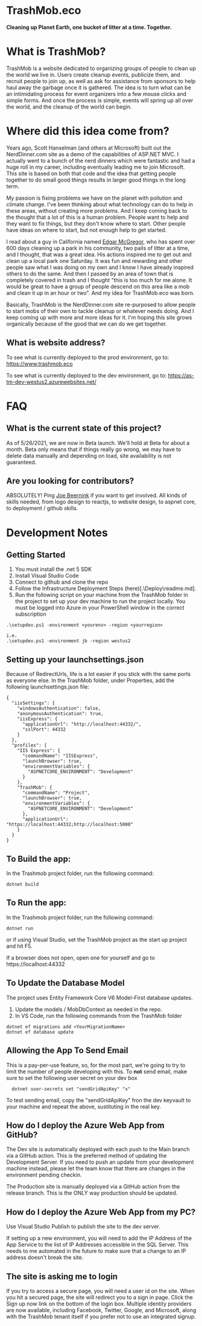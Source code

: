 # TrashMob.eco

**Cleaning up Planet Earth, one bucket of litter at a time. Together.**

# What is TrashMob?
TrashMob is a website dedicated to organizing groups of people to clean up the world we live in. Users create cleanup events, publicize them, and recruit people to join up, as well as ask for assistance from sponsors to help haul away the garbage once it is gathered. The idea is to turn what can be an intimidating process for event organizers into a few mouse clicks and simple forms. And once the process is simple, events will spring up all over the world, and the cleanup of the world can begin.

# Where did this idea come from?
Years ago, Scott Hanselman (and others at Microsoft) built out the NerdDinner.com site as a demo of the capabilities of ASP.NET MVC. I actually went to a bunch of the nerd dinners which were fantastic and had a huge roll in my career, including eventually leading me to join Microsoft. This site is based on both that code and the idea that getting people together to do small good things results in larger good things in the long term.

My passion is fixing problems we have on the planet with pollution and climate change. I've been thinking about what technology can do to help in these areas, without creating more problems. And I keep coming back to the thought that a lot of this is a human problem. People want to help and they want to fix things, but they don't know where to start. Other people have ideas on where to start, but not enough help to get started.
 
I read about a guy in California named [Edgar McGregor](https://twitter.com/edgarrmcgregor), who has spent over 600 days cleaning up a park in his community, two pails of litter at a time, and I thought, that was a great idea. His actions inspired me to get out and clean up a local park one Saturday. It was fun and rewarding and other people saw what I was doing on my own and I know I have already inspired others to do the same. And then I passed by an area of town that is completely covered in trash and I thought "this is too much for me alone. It would be great to have a group of people descend on this area like a mob and clean it up in an hour or two". And my idea for TrashMob.eco was born.
 
Basically, TrashMob is the NerdDinner.com site re-purposed to allow people to start mobs of their own to tackle cleanup or whatever needs doing. And I keep coming up with more and more ideas for it. I'm hoping this site grows organically because of the good that we can do we get together.

## What is website address?

To see what is currently deployed to the prod environment, go to:
https://www.trashmob.eco

To see what is currently deployed to the dev environment, go to:
https://as-tm-dev-westus2.azurewebsites.net/

# FAQ 
## What is the current state of this project?

As of 5/26/2021, we are now in Beta launch. We'll hold at Beta for about a month. Beta only means that if things really go wrong, we may have to delete data manually and depending on load, site availability is not guaranteed.

## Are you looking for contributors?

ABSOLUTELY! Ping [Joe Beernink](https://www.twitter.com/joebeernink) if you want to get involved. All kinds of skills needed, from logo design to reactjs, to website design, to aspnet core, to deployment / github skills.
 
# Development Notes

## Getting Started

1. You must install the .net 5 SDK
1. Install Visual Studio Code
1. Connect to github and clone the repo
1. Follow the Infrastructure Deployment Steps (here)[.\Deploy\readme.md].
1. Run the following script on your machine from the TrashMob folder in the project to set up your dev machine to run the project locally. You must be logged into Azure in your PowerShell window in the correct subscription
```
.\setupdev.ps1 -environment <yourenv> -region <yourregion>

i.e.
.\setupdev.ps1 -environment jb -region westus2

```

## Setting up your launchsettings.json

Because of RedirectUrls, life is a lot easier if you stick with the same ports as everyone else. In the TrashMob folder, under Properties, add the following launchsettings.json file: 

```
{
  "iisSettings": {
    "windowsAuthentication": false,
    "anonymousAuthentication": true,
    "iisExpress": {
      "applicationUrl": "http://localhost:44332/",
      "sslPort": 44332
    }
  },
  "profiles": {
    "IIS Express": {
      "commandName": "IISExpress",
      "launchBrowser": true,
      "environmentVariables": {
        "ASPNETCORE_ENVIRONMENT": "Development"
      }
    },
    "TrashMob": {
      "commandName": "Project",
      "launchBrowser": true,
      "environmentVariables": {
        "ASPNETCORE_ENVIRONMENT": "Development"
      },
      "applicationUrl": "https://localhost:44332;http://localhost:5000"
    }
  }
}

```

## To Build the app:

In the Trashmob project folder, run the following command:
```
dotnet build
```

## To Run the app:

In the Trashmob project folder, run the following command:
```
dotnet run
```

or if using Visual Studio, set the TrashMob project as the start up project and hit F5.

If a browser does not open, open one for yourself and go to https://localhost:44332

## To Update the Database Model
The project uses Entity Framework Core V6 Model-First database updates.

1. Update the models / MobDbContext as needed in the repo.
2. In VS Code, run the following commands from the TrashMob folder

```
dotnet ef migrations add <YourMigrationName>
dotnet ef database update
```

## Allowing the App To Send Email

This is a pay-per-use feature, so, for the most part, we're going to try to limit the number of people developing with this. To <b>not</b> send email, make sure to set the following user secret on your dev box 
```
  dotnet user-secrets set "sendGridApiKey" "x"
```

To test sending email, copy the "sendGridApiKey" fron the dev keyvault to your machine and repeat the above, sustituting in the real key. 

## How do I deploy the Azure Web App from GitHub?
The Dev site is automatically deployed with each push to the Main branch via a GitHub action. This is the preferred method of updating the Development Server. If you need to push an update from your development machine instead, please let the team know that there are changes in the environment pending checkin.

The Production site is manually deployed via a GitHub action from the release branch. This is the ONLY way production should be updated.

## How do I deploy the Azure Web App from my PC?
Use Visual Studio Publish to publish the site to the dev server.

If setting up a new environment, you will need to add the IP Address of the App Service to the list of IP Addresses accessible in the SQL Server. This needs to me automated in the future to make sure that a change to an IP address doesn't break the site.

## The site is asking me to login
If you try to access a secure page, you will need a user id on the site. When you hit a secured page, the site will redirect you to a sign in page. Click the Sign up now link on the bottom of the login box. Multiple identity providers are now available, including Facebook, Twitter, Google, and Microsoft, along with the TrashMob tenant itself if you prefer not to use an integrated signup.
